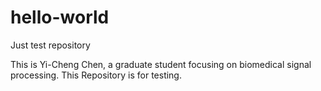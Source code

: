 # hello-world
Just test repository


This is Yi-Cheng Chen, a graduate student focusing on biomedical signal processing.
This Repository is for testing.
